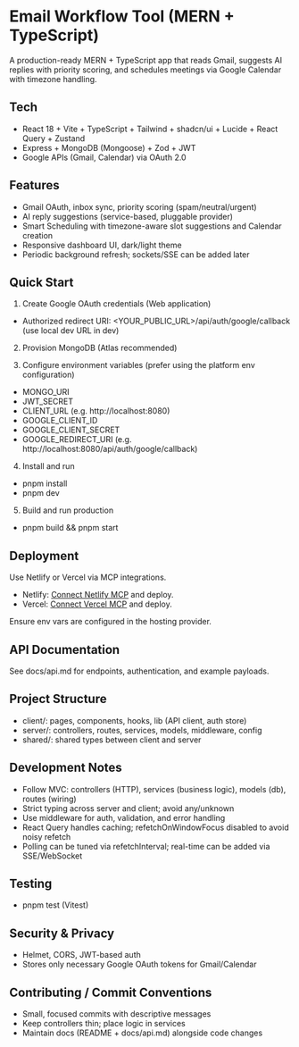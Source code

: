 # Email Workflow Tool (MERN + TypeScript)

A production-ready MERN + TypeScript app that reads Gmail, suggests AI replies with priority scoring, and schedules meetings via Google Calendar with timezone handling.

## Tech

- React 18 + Vite + TypeScript + Tailwind + shadcn/ui + Lucide + React Query + Zustand
- Express + MongoDB (Mongoose) + Zod + JWT
- Google APIs (Gmail, Calendar) via OAuth 2.0

## Features

- Gmail OAuth, inbox sync, priority scoring (spam/neutral/urgent)
- AI reply suggestions (service-based, pluggable provider)
- Smart Scheduling with timezone-aware slot suggestions and Calendar creation
- Responsive dashboard UI, dark/light theme
- Periodic background refresh; sockets/SSE can be added later

## Quick Start

1) Create Google OAuth credentials (Web application)
- Authorized redirect URI: <YOUR_PUBLIC_URL>/api/auth/google/callback (use local dev URL in dev)

2) Provision MongoDB (Atlas recommended)

3) Configure environment variables (prefer using the platform env configuration)
- MONGO_URI
- JWT_SECRET
- CLIENT_URL (e.g. http://localhost:8080)
- GOOGLE_CLIENT_ID
- GOOGLE_CLIENT_SECRET
- GOOGLE_REDIRECT_URI (e.g. http://localhost:8080/api/auth/google/callback)

4) Install and run
- pnpm install
- pnpm dev

5) Build and run production
- pnpm build && pnpm start

## Deployment

Use Netlify or Vercel via MCP integrations.
- Netlify: [Connect Netlify MCP](#open-mcp-popover) and deploy.
- Vercel: [Connect Vercel MCP](#open-mcp-popover) and deploy.

Ensure env vars are configured in the hosting provider.

## API Documentation

See docs/api.md for endpoints, authentication, and example payloads.

## Project Structure

- client/: pages, components, hooks, lib (API client, auth store)
- server/: controllers, routes, services, models, middleware, config
- shared/: shared types between client and server

## Development Notes

- Follow MVC: controllers (HTTP), services (business logic), models (db), routes (wiring)
- Strict typing across server and client; avoid any/unknown
- Use middleware for auth, validation, and error handling
- React Query handles caching; refetchOnWindowFocus disabled to avoid noisy refetch
- Polling can be tuned via refetchInterval; real-time can be added via SSE/WebSocket

## Testing

- pnpm test (Vitest)

## Security & Privacy

- Helmet, CORS, JWT-based auth
- Stores only necessary Google OAuth tokens for Gmail/Calendar

## Contributing / Commit Conventions

- Small, focused commits with descriptive messages
- Keep controllers thin; place logic in services
- Maintain docs (README + docs/api.md) alongside code changes
